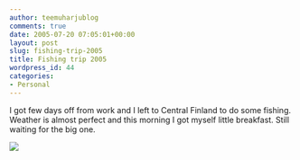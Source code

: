 ```yaml
---
author: teemuharjublog
comments: true
date: 2005-07-20 07:05:01+00:00
layout: post
slug: fishing-trip-2005
title: Fishing trip 2005
wordpress_id: 44
categories:
- Personal
---
```


I got few days off from work and I left to Central Finland to do some fishing. Weather is almost perfect and this morning I got myself little breakfast. Still waiting for the big one.



[![](http://www.teemuharju.net/wp-photos/thumb.20050720-100501-1.jpg)](http://www.teemuharju.net/wp-photos/20050720-100501-1.jpg)
